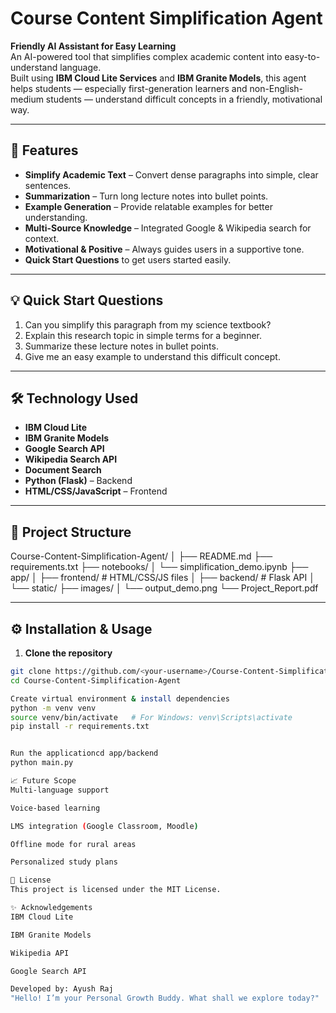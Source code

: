 # Course Content Simplification Agent

**Friendly AI Assistant for Easy Learning**  
An AI-powered tool that simplifies complex academic content into easy-to-understand language.  
Built using **IBM Cloud Lite Services** and **IBM Granite Models**, this agent helps students — especially first-generation learners and non-English-medium students — understand difficult concepts in a friendly, motivational way.

---

## 🚀 Features
- **Simplify Academic Text** – Convert dense paragraphs into simple, clear sentences.
- **Summarization** – Turn long lecture notes into bullet points.
- **Example Generation** – Provide relatable examples for better understanding.
- **Multi-Source Knowledge** – Integrated Google & Wikipedia search for context.
- **Motivational & Positive** – Always guides users in a supportive tone.
- **Quick Start Questions** to get users started easily.

---

## 💡 Quick Start Questions
1. Can you simplify this paragraph from my science textbook?
2. Explain this research topic in simple terms for a beginner.
3. Summarize these lecture notes in bullet points.
4. Give me an easy example to understand this difficult concept.

---

## 🛠️ Technology Used
- **IBM Cloud Lite**
- **IBM Granite Models**
- **Google Search API**
- **Wikipedia Search API**
- **Document Search**
- **Python (Flask)** – Backend
- **HTML/CSS/JavaScript** – Frontend

---

## 📂 Project Structure
Course-Content-Simplification-Agent/
│
├── README.md
├── requirements.txt
├── notebooks/
│ └── simplification_demo.ipynb
├── app/
│ ├── frontend/ # HTML/CSS/JS files
│ ├── backend/ # Flask API
│ └── static/
├── images/
│ └── output_demo.png
└── Project_Report.pdf


---

## ⚙️ Installation & Usage
1. **Clone the repository**
```bash
git clone https://github.com/<your-username>/Course-Content-Simplification-Agent.git
cd Course-Content-Simplification-Agent

Create virtual environment & install dependencies
python -m venv venv
source venv/bin/activate   # For Windows: venv\Scripts\activate
pip install -r requirements.txt


Run the applicationcd app/backend
python main.py

📈 Future Scope
Multi-language support

Voice-based learning

LMS integration (Google Classroom, Moodle)

Offline mode for rural areas

Personalized study plans

📜 License
This project is licensed under the MIT License.

✨ Acknowledgements
IBM Cloud Lite

IBM Granite Models

Wikipedia API

Google Search API

Developed by: Ayush Raj
"Hello! I’m your Personal Growth Buddy. What shall we explore today?"
